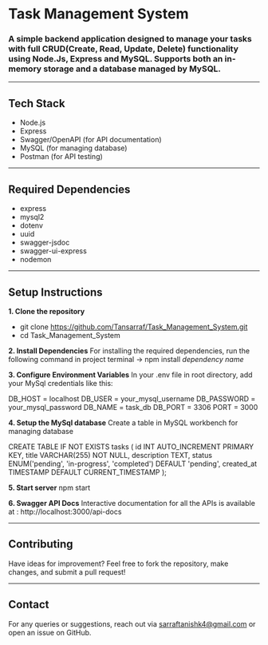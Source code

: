 # Task Management System

### A simple backend application designed to manage your tasks with full CRUD(Create, Read, Update, Delete) functionality using **Node.Js, Express and MySQL**. Supports both an in-memory storage and a database managed by MySQL.

---

## Tech Stack
- Node.js
- Express
- Swagger/OpenAPI (for API documentation)
- MySQL (for managing database)
- Postman (for API testing)

---
  
## Required Dependencies
- express
- mysql2
- dotenv
- uuid
- swagger-jsdoc
- swagger-ui-express
- nodemon

---

## Setup Instructions

**1. Clone the repository**
- git clone https://github.com/Tansarraf/Task_Management_System.git
- cd Task_Management_System

**2. Install Dependencies**
For installing the required dependencies, run the following command in project terminal
-> npm install *dependency name*

**3. Configure Environment Variables**
In your .env file in root directory, add your MySql credentials like this:

DB_HOST = localhost
DB_USER = your_mysql_username
DB_PASSWORD = your_mysql_password
DB_NAME = task_db
DB_PORT = 3306
PORT = 3000

**4. Setup the MySql database**
Create a table in MySQL workbench for managing database

CREATE TABLE IF NOT EXISTS tasks (
  id INT AUTO_INCREMENT PRIMARY KEY,
  title VARCHAR(255) NOT NULL,
  description TEXT,
  status ENUM('pending', 'in-progress', 'completed') DEFAULT 'pending',
  created_at TIMESTAMP DEFAULT CURRENT_TIMESTAMP
);

**5. Start server**
npm start

**6. Swagger API Docs**
Interactive documentation for all the APIs is available at : http://localhost:3000/api-docs

---

## Contributing
Have ideas for improvement? Feel free to fork the repository, make changes, and submit a pull request!

---

## Contact
For any queries or suggestions, reach out via sarraftanishk4@gmail.com or open an issue on GitHub.
